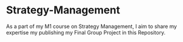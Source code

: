 # Strategy-Management
As a part of my M1 course on Strategy Management, I aim to share my expertise my publishing my Final Group Project in this Repository. 
